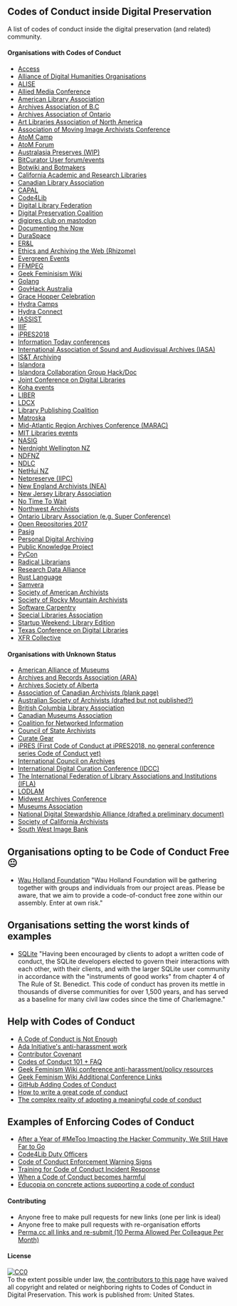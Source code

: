 ## Codes of Conduct inside Digital Preservation

A list of codes of conduct inside the digital preservation (and related) community.

#### Organisations with Codes of Conduct

* [Access](http://accessconference.ca/access-code-of-conduct/)
* [Alliance of Digital Humanities Organisations](http://adho.org/administration/conference-coordinating-program-committee/adho-conference-code-conduct)
* [ALISE](http://www.alise.org/alise-2017-conference-code-of-conduct)
* [Allied Media Conference](https://perma.cc/2QE2-S6FZ)
* [American Library Association](http://www.ala.org/conferencesevents/statement_appropriate_conduct)
* [Archives Association of B.C](http://aabc.ca/about-us/code-of-conduct/)
* [Archives Association of Ontario](http://aao-archivists.ca/Code-of-Conduct)
* [Art Libraries Association of North America](https://www.arlisna.org/organization/organization/30-administrative-documents/892-code-of-conduct)
* [Association of Moving Image Archivists Conference](https://amianet.org/wp-content/uploads/AMIA-Code-of-Conduct.pdf)
* [AtoM Camp](https://wiki.accesstomemory.org/Community/Camps/SFU2017#Code_of_Conduct)
* [AtoM Forum](https://wiki.accesstomemory.org/Resources/User_forum#Code_of_conduct)
* [Australasia Preserves (WIP)](https://groups.google.com/d/msg/australasia-preserves/fSu7vPFeVdU/oHdwoIH9BAAJ)
* [BitCurator User forum/events](https://perma.cc/95N4-NTJZ)
* [Botwiki and Botmakers](https://botwiki.org/coc/)
* [California Academic and Research Libraries](http://carl-acrl.org/documents/CARL_Conference_Code_of_Conduct.pdf)
* [Canadian Library Association](http://www.claconference.ca/general-information/conference-code-of-conduct)
* [CAPAL](http://conference.capalibrarians.org/a-safe-space/)
* [Code4Lib](http://2017.code4lib.org/conduct/)
* [Digital Library Federation](https://www.diglib.org/about/code-of-conduct/)
* [Digital Preservation Coalition](https://www.dpconline.org/docs/miscellaneous/about/1807-dpc-inclusion-and-diversity-policy/file)
* [digipres.club on mastodon](https://perma.cc/BMD3-VKMQ)
* [Documenting the Now](https://perma.cc/2DWT-UJF4)
* [DuraSpace](https://perma.cc/Z5T2-8JF9)
* [ER&L](https://www.electroniclibrarian.org/about/)
* [Ethics and Archiving the Web (Rhizome)](https://eaw.rhizome.org/)
* [Evergreen Events](http://evergreen-ils.org/code-of-conduct/)
* [FFMPEG](https://ffmpeg.org/developer.html#Code-of-conduct)
* [Geek Feminisism Wiki](http://geekfeminism.wikia.com/wiki/Conference_anti-harassment/Policy)
* [Golang](https://golang.org/conduct)
* [GovHack Australia](https://govhack.org/competition/competition-rules-code-of-conduct/)
* [Grace Hopper Celebration](https://ghc.anitab.org/code-of-conduct/)
* [Hydra Camps](https://wiki.duraspace.org/display/hydra/Code+of+Conduct)
* [Hydra Connect](https://wiki.duraspace.org/display/hydra/Anti-Harassment+Policy)
* [IASSIST](http://www.iassistdata.org/conferences/conference-code-of-conduct)
* [IIIF](http://iiif.io/event/conduct/)
* [iPRES2018](https://ipres2018.org/code-of-conduct/)
* [Information Today conferences](http://www.infotoday.com/CodeOfConduct.shtml)
* [International Association of Sound and Audiovisual Archives (IASA)](https://www.iasa-web.org/code-conduct)
* [IS&T Archiving](http://www.imaging.org/site/IST/About_Us/Policies/Code_of_Conduct/IST/Policies/Code_of_Conduct.aspx?hkey=e673ca28-3e4b-4b53-9401-0508ced193ea)
* [Islandora](http://islandora.ca/content/islandora-community-code-conduct)
* [Islandora Collaboration Group Hack/Doc](https://docs.google.com/document/d/1iqgpLR-vVJRWn36x4K8MlhFqeGncGgbQYArhPhVVJ1o/edit)
* [Joint Conference on Digital Libraries](https://perma.cc/J8BR-M4WS)
* [Koha events](https://koha-community.org/about/policy/code-of-conduct/)
* [LIBER](http://www.liber2015.org.uk/code-of-conduct/)
* [LDCX](https://library.stanford.edu/projects/ldcx/2015-conference/code-conduct)
* [Library Publishing Coalition](https://www.librarypublishing.org/events/annual-forum/code-of-conduct)
* [Matroska](https://github.com/Matroska-Org/matroska-specification/blob/master/CODE_OF_CONDUCT.md)
* [Mid-Atlantic Region Archives Conference (MARAC)](https://perma.cc/B964-24DE)
* [MIT Libraries events](https://libraries.mit.edu/about/code-of-conduct/)
* [NASIG](http://www.nasig.org/site_page.cfm?pk_association_webpage_menu=700&pk_association_webpage=9476)
* [Nerdnight Wellington NZ](https://wellington.nerdnite.com/code-of-conduct/)
* [NDFNZ](http://www.ndf.org.nz/code-of-conduct/)
* [NDLC](http://ndlc.info/conduct)
* [NetHui NZ](https://2017.nethui.nz/code-of-conduct/)
* [Netpreserve (IIPC)](https://perma.cc/FUX6-NYDR)
* [New England Archivists (NEA)](https://www.newenglandarchivists.org/Code-of-Conduct)
* [New Jersey Library Association](http://njlaconference.info/content/Code-of-Conduct)
* [No Time To Wait](https://perma.cc/G66M-GDE6)
* [Northwest Archivists](http://northwestarchivistsinc.wildapricot.org/CodeOfConductEvents)
* [Ontario Library Association (e.g. Super Conference)](http://www.olasuperconference.ca/about/code-of-conduct/)
* [Open Repositories 2017](https://or2017.net/code-of-conduct/)
* [Pasig](https://pasigoxford.org/#code-of-conduct-1-section)
* [Personal Digital Archiving](https://library.stanford.edu/projects/personal-digital-archiving-2017/code-conduct)
* [Public Knowledge Project](https://pkp.sfu.ca/pkp2015/about/editorialPolicies#custom-0)
* [PyCon](https://us.pycon.org/2016/about/code-of-conduct/)
* [Radical Librarians](https://radlibcollective.wordpress.com/safer-spaces-policy/)
* [Research Data Alliance](https://rd-alliance.org/group/rda-secretariat/wiki/rda-code-conduct-22-march-2018)
* [Rust Language](https://www.rust-lang.org/en-US/conduct.html)
* [Samvera](https://perma.cc/FJR3-9WXJ)
* [Society of American Archivists](https://www2.archivists.org/statements/saa-code-of-conduct)
* [Society of Rocky Mountain Archivists](http://www.srmarchivists.org/about-us/documentation/code-of-conduct/)
* [Software Carpentry](https://perma.cc/UUT4-72RF)
* [Special Libraries Association](http://www.sla.org/attend/2014-annual-conference/general-info/anti-harassment-policy/)
* [Startup Weekend: Library Edition](https://docs.google.com/file/d/0B0YYvFxRvIwgR0tqVkE2ODB5bE0/edit)
* [Texas Conference on Digital Libraries](https://tcdl-ocs-tdl.tdl.org/tcdl/index.php/TCDL/index/pages/view/code_of_conduct)
* [XFR Collective](https://xfrcollective.wordpress.com/code-of-conduct/)

#### Organisations with Unknown Status

* [American Alliance of Museums](http://www.aam-us.org/)
* [Archives and Records Association (ARA)](http://www.archives.org.uk)
* [Archives Society of Alberta](http://www.archivesalberta.org/)
* [Association of Canadian Archivists (blank page)](https://archivists.ca/content/code-conduct)
* [Australian Society of Archivists (drafted but not published?)](https://twitter.com/mikejonesmelb/status/892232454152400898)
* [British Columbia Library Association](https://bclaconnect.ca)
* [Canadian Museums Association](http://www.museums.ca/)
* [Coalition for Networked Information](https://perma.cc/7HQ8-32NQ)
* [Council of State Archivists](https://www.statearchivists.org)
* [Curate Gear](https://ils.unc.edu/digccurr/curategear2016.html)
* [iPRES (First Code of Conduct at iPRES2018, no general conference series Code of Conduct yet)](https://perma.cc/J3TP-434J)
* [International Council on Archives](https://www.ica.org)
* [International Digital Curation Conference (IDCC)](http://www.dcc.ac.uk/events/international-digital-curation-conference-idcc)
* [The International Federation of Library Associations and Institutions (IFLA)](https://www.ifla.org/)
* [LODLAM](http://lodlam.net/)
* [Midwest Archives Conference](http://www.midwestarchives.org/)
* [Museums Association](http://www.museumsassociation.org)
* [National Digital Stewardship Alliance (drafted a preliminary document)](https://perma.cc/YTF2-ENL7)
* [Society of California Archivists](http://www.calarchivists.org/)
* [South West Image Bank](http://www.southwestimagebank.com/swib.html)

## Organisations opting to be Code of Conduct Free 😐

* [Wau Holland Foundation](https://perma.cc/SP63-73MF) "Wau Holland Foundation will be gathering together with groups and individuals from our project areas. Please be aware, that we aim to provide a code-of-conduct free zone within our assembly. Enter at own risk."

## Organisations setting the worst kinds of examples

* [SQLite](https://perma.cc/9N9Y-G3EC) "Having been encouraged by clients to adopt a written code of conduct, the SQLite developers elected to govern their interactions with each other, with their clients, and with the larger SQLite user community in accordance with the "instruments of good works" from chapter 4 of The Rule of St. Benedict. This code of conduct has proven its mettle in thousands of diverse communities for over 1,500 years, and has served as a baseline for many civil law codes since the time of Charlemagne."

## Help with Codes of Conduct

* [A Code of Conduct is Not Enough](https://perma.cc/SXT5-75SJ)
* [Ada Initiative's anti-harassment work](https://perma.cc/W3BG-S25M)
* [Contributor Covenant](https://www.contributor-covenant.org/version/1/0/0/code-of-conduct.html)
* [Codes of Conduct 101 + FAQ](https://perma.cc/9UX8-48KJ)
* [Geek Feminism Wiki conference anti-harassment/policy resources](http://geekfeminism.wikia.com/wiki/Anti-harassment_policy_resources)
* [Geek Feminism Wiki Additional Conference Links](http://geekfeminism.wikia.com/wiki/Conference_anti-harassment/Adoption#Libtech.2C_Library.2C_and_Archive_Conferences)
* [GitHub Adding Codes of Conduct](https://help.github.com/articles/adding-a-code-of-conduct-to-your-project/)
* [How to write a great code of conduct](https://medium.com/uplifttogether/how-to-write-a-great-code-of-conduct-2d32448c96a)
* [The complex reality of adopting a meaningful code of conduct](https://subfictional.com/the-complex-reality-of-adopting-a-meaningful-code-of-conduct/)

## Examples of Enforcing Codes of Conduct
* [After a Year of #MeToo Impacting the Hacker Community, We Still Have Far to Go](https://perma.cc/3724-GHNC)
* [Code4Lib Duty Officers](http://2017.code4lib.org/duty-officers/)
* [Code of Conduct Enforcement Warning Signs](https://perma.cc/3MRD-ULPC)
* [Training for Code of Conduct Incident Response](https://perma.cc/U4SM-MEFX)
* [When a Code of Conduct becomes harmful](https://medium.com/@fox/when-a-code-of-conduct-becomes-harmful-1d4e737ff7aa)
* [Educopia on concrete actions supporting a code of conduct](https://educopia.org/making-community-spaces-safer/)

#### Contributing

* Anyone free to make pull requests for new links (one per link is ideal)
* Anyone free to make pull requests with re-organisation efforts
* [Perma.cc all links and re-submit (10 Perma Allowed Per Colleague Per Month)](http://perma.cc)

#### License

<p xmlns:dct="http://purl.org/dc/terms/" xmlns:vcard="http://www.w3.org/2001/vcard-rdf/3.0#">
  <a rel="license"
     href="http://creativecommons.org/publicdomain/zero/1.0/">
    <img src="http://i.creativecommons.org/p/zero/1.0/88x31.png" style="border-style: none;" alt="CC0" />
  </a>
  <br />
  To the extent possible under law,
  <a rel="dct:publisher"
     href="https://github.com/ross-spencer/digipres-codes-of-conduct">
    <span property="dct:title">the contributors to this page</span></a>
  have waived all copyright and related or neighboring rights to
  <span property="dct:title">Codes of Conduct in Digital Preservation</span>.
This work is published from:
<span property="vcard:Country" datatype="dct:ISO3166"
      content="US" about="https://github.com/ross-spencer/digipres-codes-of-conduct">
  United States</span>.
</p>
